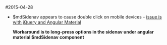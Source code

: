 #2015-04-28
* $mdSidenav appears to cause double click on mobile devices - [issue is with jQuery and Angular Material](https://github.com/angular/material/issues/1842)

	**Workaround is to long-press options in the sidenav under angular material $mdSidenav component**


